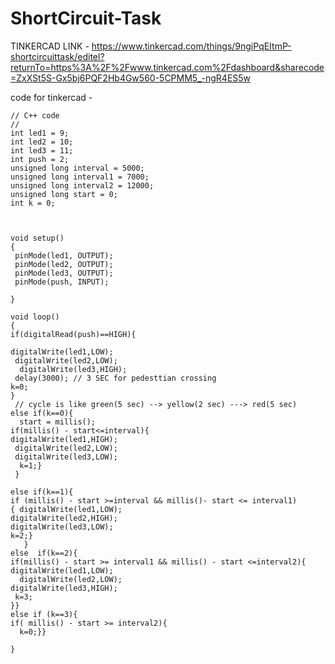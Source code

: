 # ShortCircuit-Task
TINKERCAD LINK - https://www.tinkercad.com/things/9ngiPqEItmP-shortcircuittask/editel?returnTo=https%3A%2F%2Fwww.tinkercad.com%2Fdashboard&sharecode=ZxXSt5S-Gx5bj6PQF2Hb4Gw560-5CPMM5_-ngR4ES5w 

code for tinkercad -

    // C++ code
    //
    int led1 = 9;
    int led2 = 10;
    int led3 = 11;
    int push = 2;
    unsigned long interval = 5000;
    unsigned long interval1 = 7000;
    unsigned long interval2 = 12000;
    unsigned long start = 0;
    int k = 0;



    void setup()
    {
     pinMode(led1, OUTPUT);
     pinMode(led2, OUTPUT);
     pinMode(led3, OUTPUT);
     pinMode(push, INPUT);
  
    }

    void loop()
    {
    if(digitalRead(push)==HIGH){
     
    digitalWrite(led1,LOW);
     digitalWrite(led2,LOW);
      digitalWrite(led3,HIGH); 
     delay(3000); // 3 SEC for pedesttian crossing
    k=0;
    }
     // cycle is like green(5 sec) --> yellow(2 sec) ---> red(5 sec)
    else if(k==0){  
      start = millis();
    if(millis() - start<=interval){
    digitalWrite(led1,HIGH);
     digitalWrite(led2,LOW);
     digitalWrite(led3,LOW);
      k=1;}
     }
        
    else if(k==1){  
    if (millis() - start >=interval && millis()- start <= interval1)
    { digitalWrite(led1,LOW);
    digitalWrite(led2,HIGH);
    digitalWrite(led3,LOW);
    k=2;}
       }
    else  if(k==2){
    if(millis() - start >= interval1 && millis() - start <=interval2){
    digitalWrite(led1,LOW);
      digitalWrite(led2,LOW);
    digitalWrite(led3,HIGH);
     k=3;
    }}
    else if (k==3){
    if( millis() - start >= interval2){
      k=0;}}
  
    }
  
